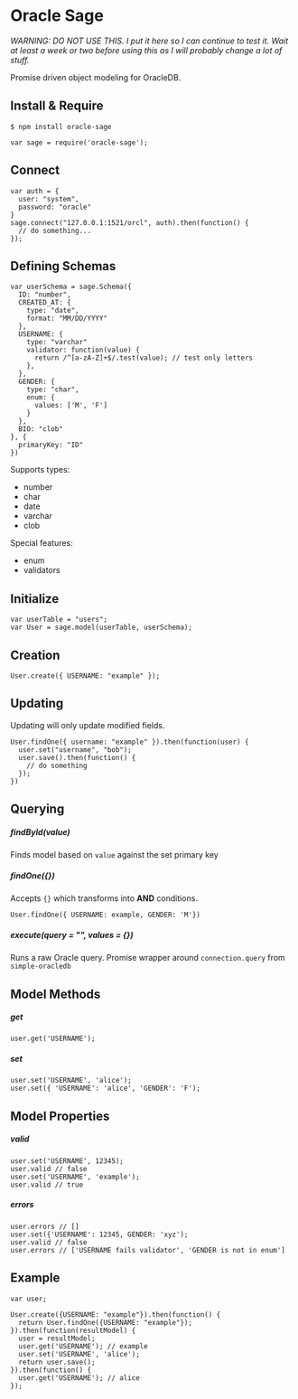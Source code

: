 # Oracle Sage

*WARNING: DO NOT USE THIS. I put it here so I can continue to test it. Wait at least a week or two before using this as I will probably change a lot of stuff.*

Promise driven object modeling for OracleDB.

## Install & Require

`$ npm install oracle-sage`

```
var sage = require('oracle-sage');
```

## Connect

```
var auth = {
  user: "system",
  password: "oracle"
}
sage.connect("127.0.0.1:1521/orcl", auth).then(function() {
  // do something...
});

```

## Defining Schemas

```
var userSchema = sage.Schema({
  ID: "number",
  CREATED_AT: {
    type: "date",
    format: "MM/DD/YYYY"
  },  
  USERNAME: {
    type: "varchar"
    validator: function(value) {
      return /^[a-zA-Z]+$/.test(value); // test only letters
    },    
  },
  GENDER: {
    type: "char",
    enum: {
      values: ['M', 'F']
    }
  },
  BIO: "clob"
}, {
  primaryKey: "ID"
})
```

Supports types:

- number
- char
- date
- varchar
- clob

Special features:

- enum 
- validators

## Initialize

```
var userTable = "users";
var User = sage.model(userTable, userSchema);
```

## Creation

```
User.create({ USERNAME: "example" });
```

## Updating

Updating will only update modified fields.

```
User.findOne({ username: "example" }).then(function(user) {
  user.set("username", "bob");
  user.save().then(function() {
    // do something
  });
})
```

## Querying

##### findById(value)

Finds model based on `value` against the set primary key

##### findOne({})

Accepts `{}` which transforms into **AND** conditions.

```
User.findOne({ USERNAME: example, GENDER: 'M'})
```

##### execute(query = "", values = {})

Runs a raw Oracle query. Promise wrapper around `connection.query` from `simple-oracledb`

## Model Methods

##### get

```
user.get('USERNAME');
```

##### set

```
user.set('USERNAME', 'alice');
user.set({ 'USERNAME': 'alice', 'GENDER': 'F');
```

## Model Properties


##### valid

```
user.set('USERNAME', 12345);
user.valid // false
user.set('USERNAME', 'example');
user.valid // true
```

##### errors

```
user.errors // []
user.set({'USERNAME': 12345, GENDER: 'xyz');
user.valid // false
user.errors // ['USERNAME fails validator', 'GENDER is not in enum']
```

## Example

```
var user;

User.create({USERNAME: "example"}).then(function() {
  return User.findOne({USERNAME: "example"});
}).then(function(resultModel) {
  user = resultModel;  
  user.get('USERNAME'); // example
  user.set('USERNAME', 'alice');
  return user.save();
}).then(function() {
  user.get('USERNAME'); // alice
});
            
```